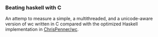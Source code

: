 ### Beating haskell with C

An attemp to measure a simple, a multithreaded, and a unicode-aware version of
wc written in C compared with the optimized Haskell implementation in
[ChrisPenner/wc](https://github.com/ChrisPenner/wc).
